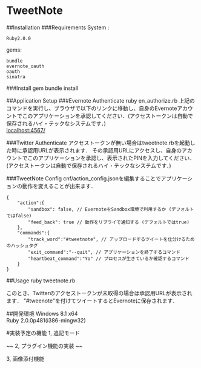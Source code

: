 TweetNote
==========

##Installation
###Requirements
System : 

	Ruby2.0.0
gems:

	bundle
	evernote_oauth
	oauth
	sinatra

###Install gem
	bundle install

##Application Setup
###Evernote Authenticate
	ruby en_authorize.rb
上記のコマンドを実行し、ブラウザで以下のリンクに移動し、自身のEvernoteアカウントでこのアプリケーションを承認してください．(アクセストークンは自動で保存されるハイ・テックなシステムです．)  
[localhost:4567/](localhost:4567/)

###Twitter Authenticate
アクセストークンが無い場合はtweetnote.rbを起動した時に承認用URLが表示されます．
その承認用URLにアクセスし、自身のアカウントでこのアプリケーションを承認し、表示されたPINを入力してください．(アクセストークンは自動で保存されるハイ・テックなシステムです．)

###TweetNote Config
cnf/action_config.jsonを編集することでアプリケーションの動作を変えることが出来ます．
```
{
	"action":{
		"sandbox": false, // EvernoteをSandbox環境で利用するか (デフォルトではfalse)
		"feed_back": true // 動作をリプライで通知する (デフォルトではtrue)
	},
	"commands":{
		"track_word":"#tweetnote", // アップロードするツイートを仕分けるためのハッシュタグ
		"exit_command":"--quit", // アプリケーションを終了するコマンド
		"heartbeat_command":"Yo" // プロセスが生きているか確認するコマンド
	}
}
```

##Usage
	ruby tweetnote.rb

  このとき、Twitterのアクセストークンが未取得の場合は承認用URLが表示されます．
"#tweenote"を付けてツイートするとEvernoteに保存されます．

##開発環境
Windows 8.1 x64  
Ruby 2.0.0p481(i386-mingw32)

#実装予定の機能
1, 追記モード  

 ~~ 2, プラグイン機能の実装 ~~   
 
3, 画像添付機能
